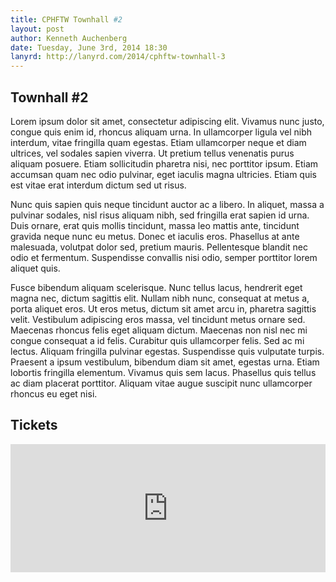 ```yaml
---
title: CPHFTW Townhall #2
layout: post
author: Kenneth Auchenberg
date: Tuesday, June 3rd, 2014 18:30
lanyrd: http://lanyrd.com/2014/cphftw-townhall-3
---
```


## Townhall #2

Lorem ipsum dolor sit amet, consectetur adipiscing elit. Vivamus nunc justo, congue quis enim id, rhoncus aliquam urna. In ullamcorper ligula vel nibh interdum, vitae fringilla quam egestas. Etiam ullamcorper neque et diam ultrices, vel sodales sapien viverra. Ut pretium tellus venenatis purus aliquam posuere. Etiam sollicitudin pharetra nisi, nec porttitor ipsum. Etiam accumsan quam nec odio pulvinar, eget iaculis magna ultricies. Etiam quis est vitae erat interdum dictum sed ut risus.

Nunc quis sapien quis neque tincidunt auctor ac a libero. In aliquet, massa a pulvinar sodales, nisl risus aliquam nibh, sed fringilla erat sapien id urna. Duis ornare, erat quis mollis tincidunt, massa leo mattis ante, tincidunt gravida neque nunc eu metus. Donec et iaculis eros. Phasellus at ante malesuada, volutpat dolor sed, pretium mauris. Pellentesque blandit nec odio et fermentum. Suspendisse convallis nisi odio, semper porttitor lorem aliquet quis.

Fusce bibendum aliquam scelerisque. Nunc tellus lacus, hendrerit eget magna nec, dictum sagittis elit. Nullam nibh nunc, consequat at metus a, porta aliquet eros. Ut eros metus, dictum sit amet arcu in, pharetra sagittis velit. Vestibulum adipiscing eros massa, vel tincidunt metus ornare sed. Maecenas rhoncus felis eget aliquam dictum. Maecenas non nisl nec mi congue consequat a id felis. Curabitur quis ullamcorper felis. Sed ac mi lectus. Aliquam fringilla pulvinar egestas. Suspendisse quis vulputate turpis. Praesent a ipsum vestibulum, bibendum diam sit amet, egestas urna. Etiam lobortis fringilla elementum. Vivamus quis sem lacus. Phasellus quis tellus ac diam placerat porttitor. Aliquam vitae augue suscipit nunc ullamcorper rhoncus eu eget nisi.

## Tickets
<iframe allowtransparency="true" frameborder="0" hspace="0" marginheight="0" marginwidth="0" scrolling="true" src="http://billetto.dk/en/events/46451/widget/" vspace="0" width="100%" height="205"></iframe>




